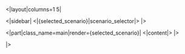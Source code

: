 <|layout|columns=1 5|

<|sidebar|
<|{selected_scenario}|scenario_selector|>
|>

<|part|class_name=main|render={selected_scenario}|
<|content|>
|>

|>
